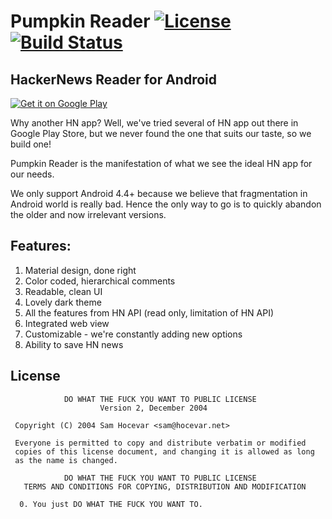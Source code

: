 # Pumpkin Reader [![License](http://www.wtfpl.net/wp-content/uploads/2012/12/wtfpl-badge-4.png)](http://www.wtfpl.net/wp-content/uploads/2012/12/wtfpl-badge-4.png) [![Build Status](https://travis-ci.org/pumpkinz/pumpkin-reader.svg?branch=master)](https://travis-ci.org/pumpkinz/pumpkin-reader)
## HackerNews Reader for Android 

[![Get it on Google Play](https://developer.android.com/images/brand/en_generic_rgb_wo_60.png)](https://play.google.com/store/apps/details?id=io.pumpkinz.pumpkinreader)

Why another HN app? Well, we've tried several of HN app out there in Google Play Store, but we never found the one that suits our taste, so we build one! 

Pumpkin Reader is the manifestation of what we see the ideal HN app for our needs.

We only support Android 4.4+ because we believe that fragmentation in Android world is really bad. Hence the only way to go is to quickly abandon the older and now irrelevant versions.

## Features:

1. Material design, done right
2. Color coded, hierarchical comments
3. Readable, clean UI
4. Lovely dark theme
5. All the features from HN API (read only, limitation of HN API)
6. Integrated web view
7. Customizable - we're constantly adding new options
8. Ability to save HN news

## License

```
            DO WHAT THE FUCK YOU WANT TO PUBLIC LICENSE
                    Version 2, December 2004

 Copyright (C) 2004 Sam Hocevar <sam@hocevar.net>

 Everyone is permitted to copy and distribute verbatim or modified
 copies of this license document, and changing it is allowed as long
 as the name is changed.

            DO WHAT THE FUCK YOU WANT TO PUBLIC LICENSE
   TERMS AND CONDITIONS FOR COPYING, DISTRIBUTION AND MODIFICATION

  0. You just DO WHAT THE FUCK YOU WANT TO.
```
